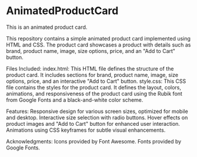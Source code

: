 # AnimatedProductCard
This is an animated product card.

This repository contains a simple animated product card implemented using HTML and CSS. The product card showcases a product with details such as brand, product name, image, size options, price, and an "Add to Cart" button.

Files Included:
index.html: This HTML file defines the structure of the product card. It includes sections for brand, product name, image, size options, price, and an interactive "Add to Cart" button.
style.css: This CSS file contains the styles for the product card. It defines the layout, colors, animations, and responsiveness of the product card using the Rubik font from Google Fonts and a black-and-white color scheme.

Features:
Responsive design for various screen sizes, optimized for mobile and desktop.
Interactive size selection with radio buttons.
Hover effects on product images and "Add to Cart" button for enhanced user interaction.
Animations using CSS keyframes for subtle visual enhancements.

Acknowledgments:
Icons provided by Font Awesome.
Fonts provided by Google Fonts.
